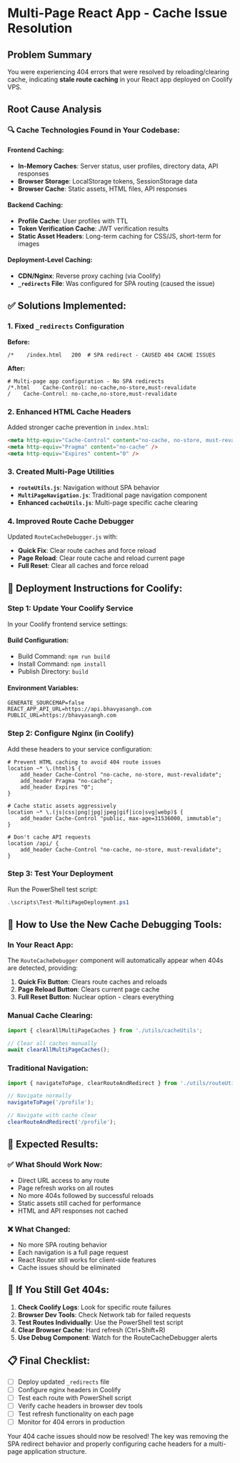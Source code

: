 # Multi-Page React App - Cache Issue Resolution

## Problem Summary
You were experiencing 404 errors that were resolved by reloading/clearing cache, indicating **stale route caching** in your React app deployed on Coolify VPS.

## Root Cause Analysis

### 🔍 **Cache Technologies Found in Your Codebase:**

#### **Frontend Caching:**
- **In-Memory Caches**: Server status, user profiles, directory data, API responses
- **Browser Storage**: LocalStorage tokens, SessionStorage data
- **Browser Cache**: Static assets, HTML files, API responses

#### **Backend Caching:**
- **Profile Cache**: User profiles with TTL
- **Token Verification Cache**: JWT verification results
- **Static Asset Headers**: Long-term caching for CSS/JS, short-term for images

#### **Deployment-Level Caching:**
- **CDN/Nginx**: Reverse proxy caching (via Coolify)
- **`_redirects` File**: Was configured for SPA routing (caused the issue)

## ✅ **Solutions Implemented:**

### 1. **Fixed `_redirects` Configuration**
**Before:**
```
/*    /index.html   200  # SPA redirect - CAUSED 404 CACHE ISSUES
```

**After:**
```
# Multi-page app configuration - No SPA redirects
/*.html    Cache-Control: no-cache,no-store,must-revalidate
/    Cache-Control: no-cache,no-store,must-revalidate
```

### 2. **Enhanced HTML Cache Headers**
Added stronger cache prevention in `index.html`:
```html
<meta http-equiv="Cache-Control" content="no-cache, no-store, must-revalidate" />
<meta http-equiv="Pragma" content="no-cache" />
<meta http-equiv="Expires" content="0" />
```

### 3. **Created Multi-Page Utilities**
- **`routeUtils.js`**: Navigation without SPA behavior
- **`MultiPageNavigation.js`**: Traditional page navigation component
- **Enhanced `cacheUtils.js`**: Multi-page specific cache clearing

### 4. **Improved Route Cache Debugger**
Updated `RouteCacheDebugger.js` with:
- **Quick Fix**: Clear route caches and force reload
- **Page Reload**: Clear route cache and reload current page  
- **Full Reset**: Clear all caches and force reload

## 🚀 **Deployment Instructions for Coolify:**

### **Step 1: Update Your Coolify Service**
In your Coolify frontend service settings:

#### **Build Configuration:**
- Build Command: `npm run build`
- Install Command: `npm install`
- Publish Directory: `build`

#### **Environment Variables:**
```
GENERATE_SOURCEMAP=false
REACT_APP_API_URL=https://api.bhavyasangh.com
PUBLIC_URL=https://bhavyasangh.com
```

### **Step 2: Configure Nginx (in Coolify)**
Add these headers to your service configuration:

```nginx
# Prevent HTML caching to avoid 404 route issues
location ~* \.(html)$ {
    add_header Cache-Control "no-cache, no-store, must-revalidate";
    add_header Pragma "no-cache";
    add_header Expires "0";
}

# Cache static assets aggressively
location ~* \.(js|css|png|jpg|jpeg|gif|ico|svg|webp)$ {
    add_header Cache-Control "public, max-age=31536000, immutable";
}

# Don't cache API requests
location /api/ {
    add_header Cache-Control "no-cache, no-store, must-revalidate";
}
```

### **Step 3: Test Your Deployment**
Run the PowerShell test script:
```powershell
.\scripts\Test-MultiPageDeployment.ps1
```

## 🔧 **How to Use the New Cache Debugging Tools:**

### **In Your React App:**
The `RouteCacheDebugger` component will automatically appear when 404s are detected, providing:

1. **Quick Fix Button**: Clears route caches and reloads
2. **Page Reload Button**: Clears current page cache
3. **Full Reset Button**: Nuclear option - clears everything

### **Manual Cache Clearing:**
```javascript
import { clearAllMultiPageCaches } from './utils/cacheUtils';

// Clear all caches manually
await clearAllMultiPageCaches();
```

### **Traditional Navigation:**
```javascript
import { navigateToPage, clearRouteAndRedirect } from './utils/routeUtils';

// Navigate normally
navigateToPage('/profile');

// Navigate with cache clear
clearRouteAndRedirect('/profile');
```

## 🎯 **Expected Results:**

### ✅ **What Should Work Now:**
- Direct URL access to any route
- Page refresh works on all routes
- No more 404s followed by successful reloads
- Static assets still cached for performance
- HTML and API responses not cached

### ❌ **What Changed:**
- No more SPA routing behavior
- Each navigation is a full page request
- React Router still works for client-side features
- Cache issues should be eliminated

## 🐛 **If You Still Get 404s:**

1. **Check Coolify Logs**: Look for specific route failures
2. **Browser Dev Tools**: Check Network tab for failed requests
3. **Test Routes Individually**: Use the PowerShell test script
4. **Clear Browser Cache**: Hard refresh (Ctrl+Shift+R)
5. **Use Debug Component**: Watch for the RouteCacheDebugger alerts

## 📋 **Final Checklist:**

- [ ] Deploy updated `_redirects` file
- [ ] Configure nginx headers in Coolify
- [ ] Test each route with PowerShell script
- [ ] Verify cache headers in browser dev tools
- [ ] Test refresh functionality on each page
- [ ] Monitor for 404 errors in production

Your 404 cache issues should now be resolved! The key was removing the SPA redirect behavior and properly configuring cache headers for a multi-page application structure.
